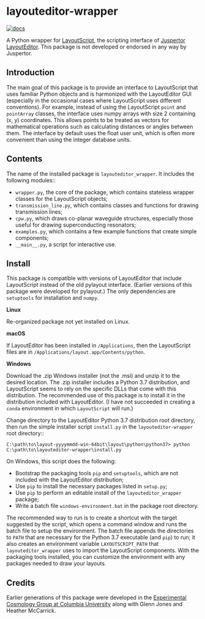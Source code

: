 layouteditor-wrapper
====================

[![docs](https://readthedocs.org/projects/layouteditor-wrapper/badge/?version=latest)](https://layouteditor-wrapper.readthedocs.io/en/latest/)

A Python wrapper for [LayoutScript](https://layouteditor.org/layoutscript), the scripting interface of [Juspertor LayoutEditor](https://layouteditor.com).
This package is not developed or endorsed in any way by Juspertor.

Introduction
------------

The main goal of this package is to provide an interface to LayoutScript that uses familiar Python objects and is harmonized with the LayoutEditor GUI (especially in the occasional cases where LayoutScript uses different conventions). For example, instead of using the LayoutScript ``point`` and ``pointArray`` classes, the interface uses numpy arrays with size 2 containing (x, y) coordinates. This allows points to be treated as vectors for mathematical operations such as calculating distances or angles between them. The interface by default uses the float user unit, which is often more convenient than using the integer database units.

Contents
--------

The name of the installed package is ``layouteditor_wrapper``. It includes the following modules::

- ``wrapper.py``, the core of the package, which contains stateless wrapper classes for the LayoutScript objects;
- ``transmission_line.py``, which contains classes and functions for drawing transmission lines; 
- ``cpw.py``, which draws co-planar waveguide structures, especially those useful for drawing superconducting resonators; 
- ``examples.py``, which contains a few example functions that create simple components;
- ``__main__.py``, a script for interactive use.

Install
-------

This package is compatible with versions of LayoutEditor that include LayoutScript instead of the old pylayout interface. (Earlier versions of this package were developed for pylayout.) The only dependencies are ``setuptools`` for installation and ``numpy``.

**Linux**

Re-organized package not yet installed on Linux.

**macOS**

If LayoutEditor has been installed in ``/Applications``, then the LayoutScript files are in ``/Applications/layout.app/Contents/python``.

**Windows**

Download the .zip Windows installer (not the .msi) and unzip it to the desired location. The .zip installer includes a Python 3.7 distribution, and LayoutScript seems to rely on the specific DLLs that come with this distribution. The recommended use of this package is to install it in the distribution included with LayoutEditor. (I have not succeeded in creating a ``conda`` environment in which ``LayoutScript`` will run.)

Change directory to the LayoutEditor Python 3.7 distribution root directory, then run the simple installer script ``install.py`` in the ``layouteditor-wrapper`` root directory::

    C:\path\to\layout-yyyymmdd-win-64bit\layout\python\python37> python C:\path\to\layouteditor-wrapper\install.py

On Windows, this script does the following:
- Bootstrap the packaging tools ``pip`` and ``setuptools``, which are not included with the LayoutEditor distribution;
- Use ``pip`` to install the necessary packages listed in ``setup.py``;
- Use ``pip`` to perform an editable install of the ``layouteditor_wrapper`` package;
- Write a batch file ``windows-environment.bat`` in the package root directory.

The recommended way to run is to create a shortcut with the target suggested by the script, which opens a command window and runs the batch file to setup the environment. The batch file appends the directories to ``PATH`` that are necessary for the Python 3.7 executable (and ``pip``) to run; it also creates an environment variable ``LAYOUTSCRIPT_PATH`` that ``layouteditor_wrapper`` uses to import the LayoutScript components. With the packaging tools installed, you can customize the environment with any packages needed to draw your layouts.

Credits
-------

Earlier generations of this package were developed in the [Experimental Cosmology Group at Columbia University](https://github.com/ColumbiaCMB) along with Glenn Jones and Heather McCarrick.
